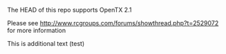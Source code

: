 The HEAD of this repo supports OpenTX 2.1

Please see http://www.rcgroups.com/forums/showthread.php?t=2529072 for more information

This is additional text (test)
